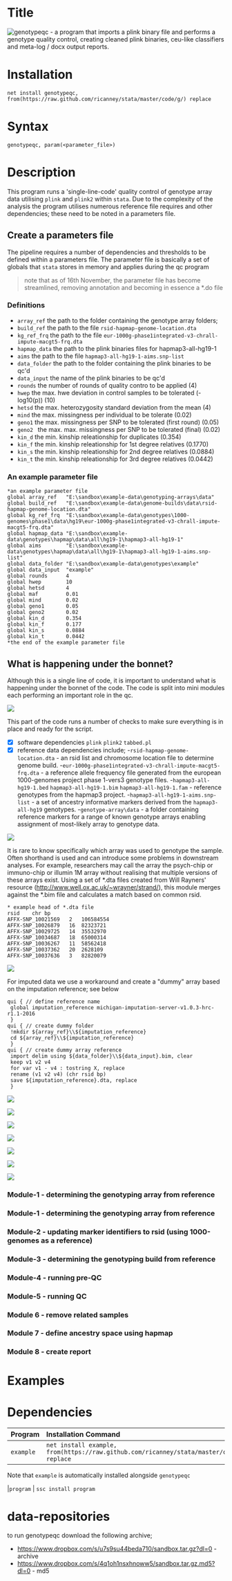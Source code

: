 # Title
![genotypeqc](https://github.com/ricanney/stata/blob/master/code/g/genotypeqc.ado) - a program that imports a plink binary file and performs a genotype quality control, creating cleaned plink binaries, ceu-like classifiers and meta-log / docx output reports. 
# Installation
```net install genotypeqc,                from(https://raw.github.com/ricanney/stata/master/code/g/) replace```
# Syntax
```genotypeqc, param(<parameter_file>)```
# Description
This program runs a 'single-line-code' quality control of genotype array data utilising ```plink``` and ```plink2``` within ```stata```. Due to the complexity of the analysis the program utilises numerous reference file requires and other dependencies; these need to be noted in a parameters file. 
## Create a parameters file
The pipeline requires a number of dependencies and thresholds to be defined within a parameters file. The parameter file is basically a set of globals that ```stata``` stores in memory and applies during the qc program

> note that as of 16th November, the parameter file has become streamlined, removing annotation and becoming in essence a \*.do file

### Definitions
* ```array_ref``` the path to the folder containing the genotype array folders;
* ```build_ref``` the path to the file ```rsid-hapmap-genome-location.dta```
* ```kg_ref_frq``` the path to the file ```eur-1000g-phase1integrated-v3-chrall-impute-macgt5-frq.dta```
* ```hapmap_data``` the path to the plink binaries files for hapmap3-all-hg19-1
* ```aims``` the path to the file ```hapmap3-all-hg19-1-aims.snp-list```
* ```data_folder``` the path to the folder containing the plink binaries to be qc'd
* ```data_input``` the name of the plink binaries to be qc'd
* ```rounds``` the number of rounds of quality contro to be applied (4)
* ```hwep``` the max. hwe deviation in control samples to be tolerated (-log10(p)) (10)
* ```hetsd```  the max. heterozygosity standard deviation from the mean (4)
* ```mind``` the max. missingness per individual to be tolerate (0.02)
* ```geno1``` the max. missingness per SNP to be tolerated (first round) (0.05)
* ```geno2 ``` the max. max. missingness per SNP to be tolerated (final) (0.02)
* ```kin_d``` the min. kinship releationship for duplicates (0.354)
* ```kin_f``` the min. kinship releationship for 1st degree relatives (0.1770)
* ```kin_s``` the min. kinship releationship for 2nd degree relatives (0.0884)
* ```kin_t``` the min. kinship releationship for 3rd degree relatives (0.0442)
### An example parameter file
```
*an example parameter file
global array_ref   "E:\sandbox\example-data\genotyping-arrays\data"
global build_ref   "E:\sandbox\example-data\genome-builds\data\rsid-hapmap-genome-location.dta" 
global kg_ref_frq  "E:\sandbox\example-data\genotypes\1000-genomes\phase1\data\hg19\eur-1000g-phase1integrated-v3-chrall-impute-macgt5-frq.dta"
global hapmap_data "E:\sandbox\example-data\genotypes\hapmap\data\all\hg19-1\hapmap3-all-hg19-1"
global aims        "E:\sandbox\example-data\genotypes\hapmap\data\all\hg19-1\hapmap3-all-hg19-1-aims.snp-list"
global data_folder "E:\sandbox\example-data\genotypes\example" 
global data_input  "example" 
global rounds      4
global hwep        10
global hetsd       4
global maf         0.01
global mind        0.02
global geno1       0.05
global geno2       0.02
global kin_d       0.354
global kin_f       0.177
global kin_s       0.0884
global kin_t       0.0442
*the end of the example parameter file
```
## What is happening under the bonnet?
Although this is a single line of code, it is important to understand what is happening under the bonnet of the code. The code is split into mini modules each performing an important role in the qc.

![](../images/genotypeqc-preamble.png)

This part of the code runs a number of checks to make sure everything is in place and ready for the script. 
-[x] software dependencies ```plink``` ```plink2``` ```tabbed.pl```
-[x] reference data dependencies include;
-```rsid-hapmap-genome-location.dta``` - an rsid list and chromosome location file to determine genome build.
-```eur-1000g-phase1integrated-v3-chrall-impute-macgt5-frq.dta``` - a reference allele frequency file generated from the european 1000-genomes project phase 1-vers3 genotype files.
-```hapmap3-all-hg19-1.bed``` ```hapmap3-all-hg19-1.bim``` ```hapmap3-all-hg19-1.fam``` - reference genotypes from the hapmap3 project.
-```hapmap3-all-hg19-1-aims.snp-list``` - a set of ancestry informative markers derived from the ```hapmap3-all-hg19``` genotypes.
-```genotype-array\data``` - a folder containing reference markers for a range of known genotype arrays enabling assignment of most-likely array to genotype data.

![](../images/genotypeqc-module1.png)

It is rare to know specifically which array was used to genotype the sample. Often shorthand is used and can introduce some problems in downstream analyses. For example, researchers may call the array the psych-chip or immuno-chip or illumin 1M array without realising that multiple versions of these arrays exist. Using a set of \*.dta files created from Will Rayners' resource (http://www.well.ox.ac.uk/~wrayner/strand/), this module merges against the \*.bim file and calculates a match based on common rsid. 


```
* example head of *.dta file
rsid	chr	bp
AFFX-SNP_10021569	2	106584554
AFFX-SNP_10026879	16	82323721
AFFX-SNP_10029725	14	35532970
AFFX-SNP_10034687	18	65000314
AFFX-SNP_10036267	11	58562418
AFFX-SNP_10037362	20	2628109
AFFX-SNP_10037636	3	82820079
```

![](../images/autism-agp2-1v2-combined.arraymatch.png)

For imputed data we use a workaround and create a "dummy" array based on the imputation reference; see below

```
qui { // define reference name 
 global imputation_reference michigan-imputation-server-v1.0.3-hrc-r1.1-2016
 }
qui { // create dummy folder
 !mkdir ${array_ref}\\${imputation_reference}
 cd ${array_ref}\\${imputation_reference}
 }
qui { // create dummy array reference
 import delim using ${data_folder}\\${data_input}.bim, clear
 keep v1 v2 v4
 for var v1 - v4 : tostring X, replace
 rename (v1 v2 v4) (chr rsid bp)
 save ${imputation_reference}.dta, replace
 }
```

![](../images/genotypeqc-module2.png)


![](../images/genotypeqc-module3.png)

![](../images/genotypeqc-module4.png)

![](../images/genotypeqc-module5.png)

![](../images/genotypeqc-module6.png)

![](../images/genotypeqc-module7.png)

![](../images/genotypeqc-module8.png)


### Module-1 - determining the genotyping array from reference

### Module-1 - determining the genotyping array from reference

### Module-2 - updating marker identifiers to rsid (using 1000-genomes as a reference)
### Module-3 - determining the genotyping build from reference
### Module-4 - running pre-QC 
### Module-5 - running QC 
### Module 6 - remove related samples
### Module 7 - define ancestry space using hapmap
### Module 8 - create report



# Examples
# Dependencies
| Program | Installation Command
| :----- | :------
|```example``` | ```net install example, from(https://raw.github.com/ricanney/stata/master/code/e/) replace```

Note that ```example``` is automatically installed alongside ```genotypeqc``` 

|```program``` | ```ssc install program```


# data-repositories
to run genotypeqc download the following archive;
* https://www.dropbox.com/s/u7s9su44beda710/sandbox.tar.gz?dl=0 - archive
* https://www.dropbox.com/s/4q1oh1nsxhnoww5/sandbox.tar.gz.md5?dl=0 - md5
